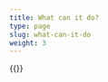 ```yaml
---
title: What can it do?
type: page
slug: what-can-it-do
weight: 3
---
```


{{<column type="what-can">}}